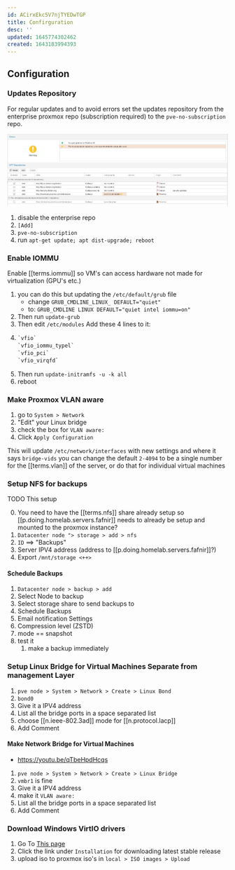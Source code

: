 ```yaml
---
id: ACirxEkc5V7njTYEDwTGP
title: Confirguration
desc: ''
updated: 1645774302462
created: 1643183994393
---
```


## Configuration

### Updates Repository

For regular updates and to avoid errors set the updates repository from the enterprise proxmox repo (subscription required) to the `pve-no-subscription` repo.

![repos](/assets/images/2022-01-25-23-37-43.png)

1. disable the enterprise repo
2. `[Add]`
3. `pve-no-subscription`
4. run `apt-get update; apt dist-upgrade; reboot`

### Enable IOMMU

<!-- markdownlint-disable MD031-->

Enable [[terms.iommu]] so VM's can access hardware not made for virtualization (GPU's etc.)

1. you can do this but updating the `/etc/default/grub` file
   - change `GRUB_CMDLINE_LINUX_ DEFAULT="quiet"`
   - to: `GRUB_CMDLINE LINUX DEFAULT="quiet intel iommu=on"`
2. Then run `update-grub`
3. Then edit `/etc/modules` Add these 4 lines to it:
4.  
   ```txt
   `vfio`
   `vfio_iommu_typel`
   `vfio_pci`
   `vfio_virqfd`
   ```
5. Then run `update-initramfs -u -k all`
6. reboot

<!-- markdownlint-enable MD031-->
### Make Proxmox VLAN aware

1. go to `System > Network`
2. "Edit" your Linux bridge
3. check the box for `VLAN aware:`
4. Click `Apply Configuration`

This will update `/etc/network/interfaces` with new settings and where it says `bridge-vids` you can change the default `2-4094` to be a single number for the [[terms.vlan]] of the server, or do that for individual virtual machines

### Setup NFS for backups

TODO This setup

0. You need to have the [[terms.nfs]] share already setup so [[p.doing.homelab.servers.fafnir]] needs to already be setup and mounted to the proxmox instance?
1. `Datacenter node "> storage > add > nfs`
2. `ID` ==> "Backups"
3. Server IPV4 address (address to [[p.doing.homelab.servers.fafnir]]?)
4. Export `/mnt/storage <++>`

#### Schedule Backups

1. `Datacenter node > backup > add`
2. Select Node to backup
3. Select storage share to send backups to
4. Schedule Backups
5. Email notification Settings
6. Compression level (ZSTD)
7. mode == snapshot
8. test it
   1. make a backup immediately

### Setup Linux Bridge for Virtual Machines Separate from management Layer

1. `pve node > System > Network > Create > Linux Bond`
2. `bond0`
3. Give it a IPV4 address
4. List all the bridge ports in a space separated list
5. choose [[n.ieee-802.3ad]] mode for [[n.protocol.lacp]]
6. Add Comment

#### Make Network Bridge for Virtual Machines

- <https://youtu.be/qTbeHpdHcqs>

1. `pve node > System > Network > Create > Linux Bridge`
2. `vmbr1` is fine
3. Give it a IPV4 address
4. make it `VLAN aware:`
5. List all the bridge ports in a space separated list
6. Add Comment

### Download Windows VirtIO drivers

1. Go To [This page][1]
2. Click the link under `Installation` for downloading latest stable release
3. upload iso to proxmox iso's in `local > ISO images > Upload`

[1]: https://pve.proxmox.com/wiki/Windows_VirtIO_Drivers
